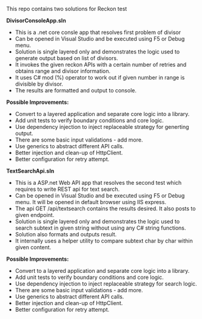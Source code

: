 This repo contains two solutions for Reckon test

**DivisorConsoleApp.sln**

*	This is a .net core consle app that resolves first problem of divisor 
*	Can be opened in Visual Studio and be executed using F5 or Debug menu.
*	Solution is single layered only and demonstrates the logic used to generate output based on list of divisors.
*	It invokes the given reckon APIs with a certain number of retries and obtains range and divisor information.
*	It uses C# mod (%) operator to work out if given number in range is divisible by divisor.
*	The results are formatted and output to console.

**Possible Improvements:**

*	Convert to a layered application and separate core logic into a library.
*	Add unit tests to verify boundary conditions and core logic.
*	Use dependency injection to inject replaceable strategy for generting output.
*	There are some basic input validations - add more.
*	Use generics to abstract different API calls.
*	Better injection and clean-up of HttpClient.
*	Better configuration for retry attempt.

**TextSearchApi.sln**

*	This is a ASP.net Web API app that resolves the second test which requires to write REST api for text search.
*	Can be opened in Visual Studio and be executed using F5 or Debug menu.  It will be opened in default browser using IIS express.
*	The api GET /api/textsearch contains the results desired. It also posts to given endpoint.
*	Solution is single layered only and demonstrates the logic used to search subtext in given string without using any C# string functions.
*	Solution also formats and outputs result.
*	It internally uses a helper utility to compare subtext char by char within given content.

**Possible Improvements:**

*	Convert to a layered application and separate core logic into a library.
*	Add unit tests to verify boundary conditions and core logic.
*	Use dependency injection to inject replaceable strategy for search logic.
*	There are some basic input validations - add more.
*	Use generics to abstract different API calls.
*	Better injection and clean-up of HttpClient.
*	Better configuration for retry attempt.

